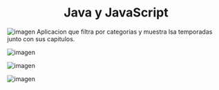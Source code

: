 <center><h1>Java y JavaScript</h1></center>

![imagen](https://github.com/user-attachments/assets/d9ac3b1c-4b6c-4cd7-b2f7-ebee5a1fbb4a)
Aplicacion que filtra por categorias y muestra lsa temporadas junto con sus capitulos.

![imagen](https://github.com/user-attachments/assets/b40d6bca-c034-4bd2-bbcb-27acea2cc97b)

![imagen](https://github.com/user-attachments/assets/1daed80c-1dd6-4b8b-8d43-ed21785e3dbc)

![imagen](https://github.com/user-attachments/assets/cc3d679e-02a8-40f8-91c1-13e1d31ac5b5)




